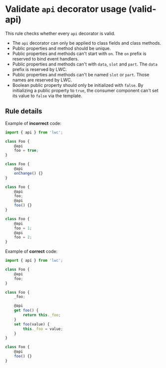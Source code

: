 # Validate `api` decorator usage (valid-api)

This rule checks whether every `api` decorator is valid.

-   The `api` decorator can only be applied to class fields and class methods.
-   Public properties and method should be unique.
-   Public properties and methods can't start with `on`. The `on` prefix is reserved to bind event handlers.
-   Public properties and methods can't with `data`, `slot` and `part`. The `data` prefix is reserved by LWC.
-   Public properties and methods can't be named `slot` or `part`. Those names are reserved by LWC.
-   Boolean public property should only be initialized with `false`. By initializing a public property to `true`, the consumer component can't set its value to `false` via the template.

## Rule details

Example of **incorrect** code:

```js
import { api } from 'lwc';

class Foo {
    @api
    foo = true;
}

class Foo {
    @api
    onChange() {}
}

class Foo {
    @api
    foo;
    @api
    foo() {}
}

class Foo {
    @api
    foo = 1;
    @api
    foo = 2;
}
```

Example of **correct** code:

```js
import { api } from 'lwc';

class Foo {
    @api
    foo;
}

class Foo {
    _foo;

    @api
    get foo() {
        return this._foo;
    }
    set foo(value) {
        this._foo = value;
    }
}

class Foo {
    @api
    foo() {}
}
```
